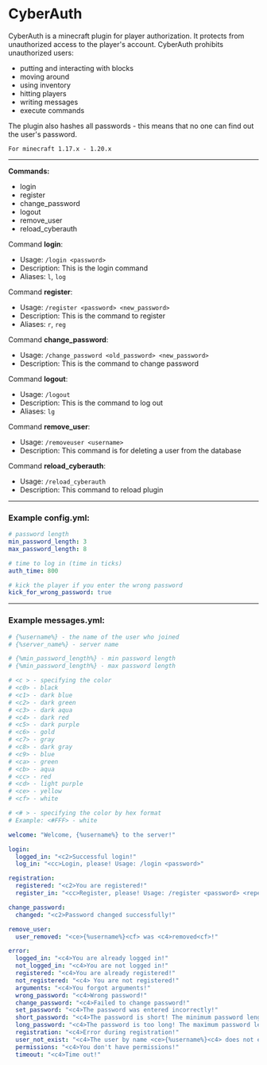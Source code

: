 # CyberAuth 
CyberAuth is a minecraft plugin for player authorization.
It protects from unauthorized access to the player's account.
CyberAuth prohibits unauthorized users:
- putting and interacting with blocks
- moving around
- using inventory
- hitting players
- writing messages
- execute commands

The plugin also hashes all passwords - this means that no one can find out the user's password. 

`For minecraft 1.17.x - 1.20.x`

---
**Commands:**
- login
- register
- change_password
- logout
- remove_user
- reload_cyberauth

Command **login**:
- Usage: `/login <password>`
- Description: This is the login command
- Aliases: `l`, `log` 

Command **register**:
- Usage: `/register <password> <new_password>`
- Description: This is the command to register
- Aliases: `r`, `reg`

Command **change_password**:
- Usage: `/change_password <old_password> <new_password>`
- Description: This is the command to change password

Command **logout**:
- Usage: `/logout`
- Description: This is the command to log out
- Aliases: `lg`

Command **remove_user**:
- Usage: `/removeuser <username>`
- Description: This command is for deleting a user from the database

Command **reload_cyberauth**:
- Usage: `/reload_cyberauth`
- Description: This command to reload plugin

---
### Example config.yml:
```yml
# password length
min_password_length: 3
max_password_length: 8

# time to log in (time in ticks)
auth_time: 800

# kick the player if you enter the wrong password
kick_for_wrong_password: true
```
___
### Example messages.yml:
```yml
# {%username%} - the name of the user who joined
# {%server_name%} - server name

# {%min_password_length%} - min password length
# {%min_password_length%} - max password length

# <c > - specifying the color
# <c0> - black
# <c1> - dark blue
# <c2> - dark green
# <c3> - dark aqua
# <c4> - dark red
# <c5> - dark purple
# <c6> - gold
# <c7> - gray
# <c8> - dark gray
# <c9> - blue
# <ca> - green
# <cb> - aqua
# <cc> - red
# <cd> - light purple
# <ce> - yellow
# <cf> - white

# <# > - specifying the color by hex format
# Example: <#FFF> - white

welcome: "Welcome, {%username%} to the server!"

login:
  logged_in: "<c2>Successful login!"
  log_in: "<cc>Login, please! Usage: /login <password>"

registration:
  registered: "<c2>You are registered!"
  register_in: "<cc>Register, please! Usage: /register <password> <repeat_password>"

change_password:
  changed: "<c2>Password changed successfully!"

remove_user:
  user_removed: "<ce>{%username%}<cf> was <c4>removed<cf>!"

error:
  logged_in: "<c4>You are already logged in!"
  not_logged_in: "<c4>You are not logged in!"
  registered: "<c4>You are already registered!"
  not_registered: "<c4> You are not registered!"
  arguments: "<c4>You forgot arguments!"
  wrong_password: "<c4>Wrong password!"
  change_password: "<c4>Failed to change password!"
  set_password: "<c4>The password was entered incorrectly!"
  short_password: "<c4>The password is short! The minimum password length is {%min_password_length%}"
  long_password: "<c4>The password is too long! The maximum password length is {%max_password_length%}"
  registration: "<c4>Error during registration!"
  user_not_exist: "<c4>The user by name <ce>{%username%}<c4> does not exist."
  permissions: "<c4>You don't have permissions!"
  timeout: "<c4>Time out!"
```